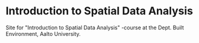 # Introduction to Spatial Data Analysis
 
Site for "Introduction to Spatial Data Analysis" -course at the Dept. Built Environment, Aalto University. 
